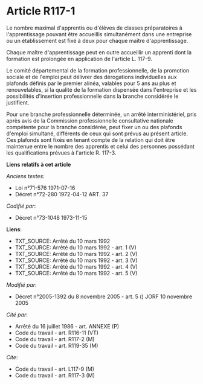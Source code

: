 # Article R117-1

Le nombre maximal d'apprentis ou d'élèves de classes préparatoires à l'apprentissage pouvant être accueillis simultanément
dans une entreprise ou un établissement est fixé à deux pour chaque maître d'apprentissage.

Chaque maître d'apprentissage peut en outre accueillir un apprenti dont la formation est prolongée en application de
l'article L. 117-9.

Le comité départemental de la formation professionnelle, de la promotion sociale et de l'emploi peut délivrer des dérogations
individuelles aux plafonds définis par le premier alinéa, valables pour 5 ans au plus et renouvelables, si la qualité de la
formation dispensée dans l'entreprise et les possibilités d'insertion professionnelle dans la branche considérée le
justifient.

Pour une branche professionnelle déterminée, un arrêté interministériel, pris après avis de la Commission professionnelle
consultative nationale compétente pour la branche considérée, peut fixer un ou des plafonds d'emploi simultané, différents de
ceux qui sont prévus au présent article. Ces plafonds sont fixés en tenant compte de la relation qui doit être maintenue
entre le nombre des apprentis et celui des personnes possédant les qualifications prévues à l'article R. 117-3.

**Liens relatifs à cet article**

_Anciens textes_:

  - Loi n°71-576 1971-07-16
  - Décret n°72-280 1972-04-12 ART. 37

_Codifié par_:

  - Décret n°73-1048 1973-11-15

**Liens**:

  - TXT_SOURCE: Arrêté du 10 mars 1992
  - TXT_SOURCE: Arrêté du 10 mars 1992 - art. 1 (V)
  - TXT_SOURCE: Arrêté du 10 mars 1992 - art. 2 (V)
  - TXT_SOURCE: Arrêté du 10 mars 1992 - art. 3 (V)
  - TXT_SOURCE: Arrêté du 10 mars 1992 - art. 4 (V)
  - TXT_SOURCE: Arrêté du 10 mars 1992 - art. 5 (V)

_Modifié par_:

  - Décret n°2005-1392 du 8 novembre 2005 - art. 5 () JORF 10 novembre 2005

_Cité par_:

  - Arrêté du 16 juillet 1986 - art. ANNEXE (P)
  - Code du travail - art. R116-11 (VT)
  - Code du travail - art. R117-2 (M)
  - Code du travail - art. R119-35 (M)

_Cite_:

  - Code du travail - art. L117-9 (M)
  - Code du travail - art. R117-3 (M)
